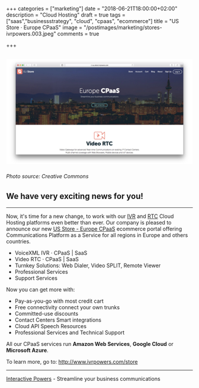 +++
categories = ["marketing"]
date = "2018-06-21T18:00:00+02:00"
description = "Cloud Hosting"
draft = true
tags = ["saas","businessstrategy", "cloud", "cpaas", "ecommerce"]
title = "US Store · Europe CPaaS"
image = "/postimages/marketing/stores-ivrpowers.003.jpeg"
comments = true

+++

![EU Store](/postimages/marketing/stores-ivrpowers.001.jpeg)
-------
###### Photo source: Creative Commons

##	We have very exciting news for you!
---

Now, it's time for a new change, to work with our [IVR](http://blog.ivrpowers.com/post/technologies/what-is-ivr/) and [RTC](http://blog.ivrpowers.com/post/technologies/what-is-rtc/) Cloud Hosting platforms even better than ever. Our company is pleased to announce our new [US Store - Europe CPaaS](https://us.store.ivrpowers.com) ecommerce portal offering Communications Platform as a Service for all regions in Europe and others countries.

* VoiceXML IVR · CPaaS | SaaS
* Video RTC · CPaaS | SaaS
* Turnkey Solutions: Web Dialer, Video SPLIT, Remote Viewer
* Professional Services
* Support Services

Now you can get more with: 

* Pay-as-you-go with most credit cart
* Free connectivity connect your own trunks
* Committed-use discounts
* Contact Centers Smart integrations 
* Cloud API Speech Resources
* Professional Services and Technical Support

All our CPaaS services run **Amazon Web Services**, **Google Cloud** or **Microsoft Azure**.

To learn more, go to: http://www.ivrpowers.com/store

---
[Interactive Powers](http://www.ivrpowers.com/) - Streamline your business communications


